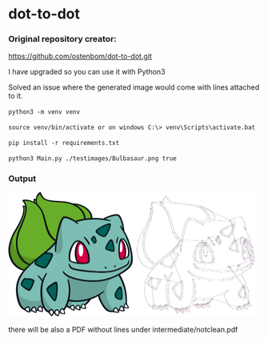 # dot-to-dot
### Original repository creator:
https://github.com/ostenbom/dot-to-dot.git

I have upgraded so you can use it with Python3

Solved an issue where the generated image would come with lines attached to it.

`python3 -m venv venv`

`source venv/bin/activate or on windows C:\> venv\Scripts\activate.bat`

`pip install -r requirements.txt`

`python3 Main.py ./testimages/Bulbasaur.png true`

### Output
<img src="testimages/Bulbasaur.png" width="250"><img src="intermediate/notClean.jpg" width="250">

there will be also a PDF without lines under intermediate/notclean.pdf
